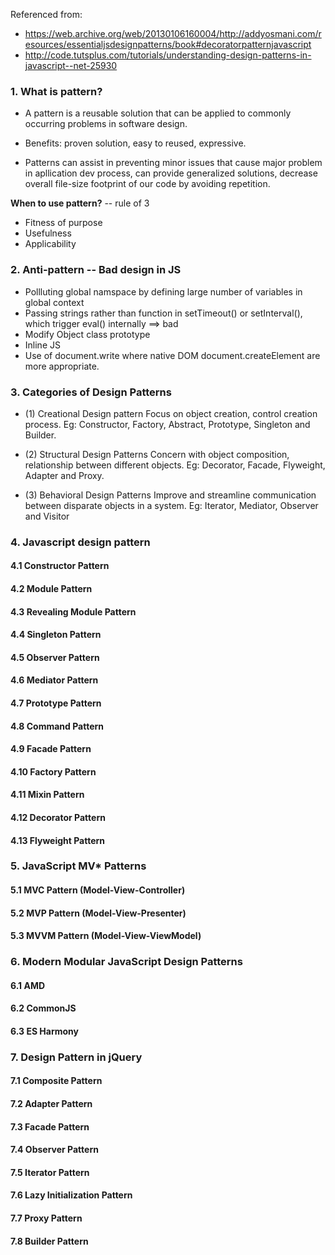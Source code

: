Referenced from:

* https://web.archive.org/web/20130106160004/http://addyosmani.com/resources/essentialjsdesignpatterns/book#decoratorpatternjavascript
* http://code.tutsplus.com/tutorials/understanding-design-patterns-in-javascript--net-25930

### 1. What is pattern?

* A pattern is a reusable solution that can be applied to commonly occurring problems in software design.

* Benefits: proven solution, easy to reused, expressive.

* Patterns can assist in preventing minor issues that cause major problem in apllication dev process, can provide generalized solutions, decrease overall file-size footprint of our code by avoiding repetition.

**When to use pattern?** -- rule of 3

* Fitness of purpose
* Usefulness
* Applicability


### 2. Anti-pattern -- Bad design in JS

* Pollluting global namspace by defining large number of variables in global context
* Passing strings rather than function in setTimeout() or setInterval(), which trigger eval() internally ==> bad
* Modify Object class prototype
* Inline JS
* Use of document.write where native DOM document.createElement are more appropriate.


### 3. Categories of Design Patterns

* (1) Creational Design pattern
Focus on object creation, control creation process. Eg: Constructor, Factory, Abstract, Prototype, Singleton and Builder.

* (2) Structural Design Patterns
Concern with object composition, relationship between different objects. Eg: Decorator, Facade, Flyweight, Adapter and Proxy.

* (3) Behavioral Design Patterns
Improve and streamline communication between disparate objects in a system. Eg: Iterator, Mediator, Observer and Visitor

### 4. Javascript design pattern

#### 4.1 Constructor Pattern

#### 4.2 Module Pattern

#### 4.3 Revealing Module Pattern

#### 4.4 Singleton Pattern

#### 4.5 Observer Pattern

#### 4.6 Mediator Pattern

#### 4.7 Prototype Pattern

#### 4.8 Command Pattern

#### 4.9 Facade Pattern

#### 4.10 Factory Pattern

#### 4.11 Mixin Pattern

#### 4.12 Decorator Pattern

#### 4.13 Flyweight Pattern


### 5. JavaScript MV* Patterns

#### 5.1 MVC Pattern (Model-View-Controller)

#### 5.2 MVP Pattern (Model-View-Presenter)

#### 5.3 MVVM Pattern (Model-View-ViewModel)


### 6. Modern Modular JavaScript Design Patterns

#### 6.1 AMD

#### 6.2 CommonJS

#### 6.3 ES Harmony


### 7. Design Pattern in jQuery

#### 7.1 Composite Pattern

#### 7.2 Adapter Pattern

#### 7.3 Facade Pattern

#### 7.4 Observer Pattern

#### 7.5 Iterator Pattern

#### 7.6 Lazy Initialization Pattern

#### 7.7 Proxy Pattern

#### 7.8 Builder Pattern
